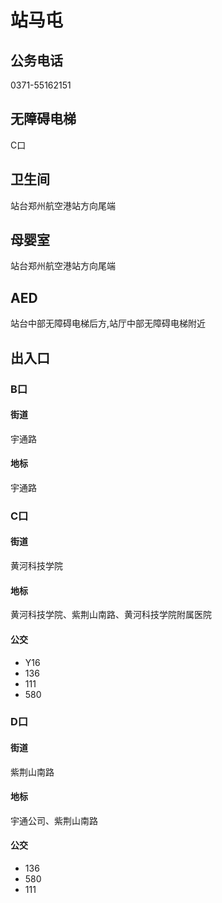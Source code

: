 # 站马屯

## 公务电话

0371-55162151

## 无障碍电梯

C口

## 卫生间

站台郑州航空港站方向尾端

## 母婴室

站台郑州航空港站方向尾端

## AED

站台中部无障碍电梯后方,站厅中部无障碍电梯附近

## 出入口

### B口

#### 街道

宇通路

#### 地标

宇通路

### C口

#### 街道

黄河科技学院

#### 地标

黄河科技学院、紫荆山南路、黄河科技学院附属医院

#### 公交

- Y16
- 136
- 111
- 580

### D口

#### 街道

紫荆山南路

#### 地标

宇通公司、紫荆山南路

#### 公交

- 136
- 580
- 111

